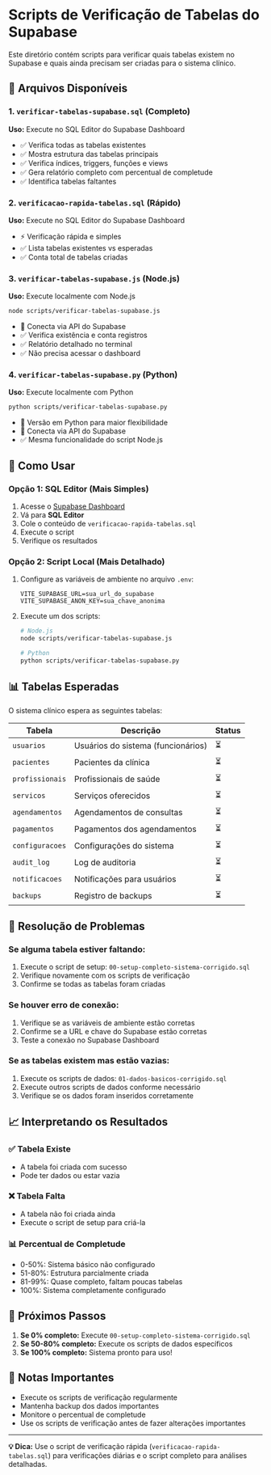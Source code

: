 # Scripts de Verificação de Tabelas do Supabase

Este diretório contém scripts para verificar quais tabelas existem no Supabase e quais ainda
precisam ser criadas para o sistema clínico.

## 📁 Arquivos Disponíveis

### 1. `verificar-tabelas-supabase.sql` (Completo)

**Uso:** Execute no SQL Editor do Supabase Dashboard

- ✅ Verifica todas as tabelas existentes
- ✅ Mostra estrutura das tabelas principais
- ✅ Verifica índices, triggers, funções e views
- ✅ Gera relatório completo com percentual de completude
- ✅ Identifica tabelas faltantes

### 2. `verificacao-rapida-tabelas.sql` (Rápido)

**Uso:** Execute no SQL Editor do Supabase Dashboard

- ⚡ Verificação rápida e simples
- ✅ Lista tabelas existentes vs esperadas
- ✅ Conta total de tabelas criadas

### 3. `verificar-tabelas-supabase.js` (Node.js)

**Uso:** Execute localmente com Node.js

```bash
node scripts/verificar-tabelas-supabase.js
```

- 🔌 Conecta via API do Supabase
- ✅ Verifica existência e conta registros
- ✅ Relatório detalhado no terminal
- ✅ Não precisa acessar o dashboard

### 4. `verificar-tabelas-supabase.py` (Python)

**Uso:** Execute localmente com Python

```bash
python scripts/verificar-tabelas-supabase.py
```

- 🐍 Versão em Python para maior flexibilidade
- 🔌 Conecta via API do Supabase
- ✅ Mesma funcionalidade do script Node.js

## 🚀 Como Usar

### Opção 1: SQL Editor (Mais Simples)

1. Acesse o [Supabase Dashboard](https://app.supabase.com)
2. Vá para **SQL Editor**
3. Cole o conteúdo de `verificacao-rapida-tabelas.sql`
4. Execute o script
5. Verifique os resultados

### Opção 2: Script Local (Mais Detalhado)

1. Configure as variáveis de ambiente no arquivo `.env`:

   ```env
   VITE_SUPABASE_URL=sua_url_do_supabase
   VITE_SUPABASE_ANON_KEY=sua_chave_anonima
   ```

2. Execute um dos scripts:

   ```bash
   # Node.js
   node scripts/verificar-tabelas-supabase.js

   # Python
   python scripts/verificar-tabelas-supabase.py
   ```

## 📊 Tabelas Esperadas

O sistema clínico espera as seguintes tabelas:

| Tabela          | Descrição                          | Status |
| --------------- | ---------------------------------- | ------ |
| `usuarios`      | Usuários do sistema (funcionários) | ⏳     |
| `pacientes`     | Pacientes da clínica               | ⏳     |
| `profissionais` | Profissionais de saúde             | ⏳     |
| `servicos`      | Serviços oferecidos                | ⏳     |
| `agendamentos`  | Agendamentos de consultas          | ⏳     |
| `pagamentos`    | Pagamentos dos agendamentos        | ⏳     |
| `configuracoes` | Configurações do sistema           | ⏳     |
| `audit_log`     | Log de auditoria                   | ⏳     |
| `notificacoes`  | Notificações para usuários         | ⏳     |
| `backups`       | Registro de backups                | ⏳     |

## 🔧 Resolução de Problemas

### Se alguma tabela estiver faltando:

1. Execute o script de setup: `00-setup-completo-sistema-corrigido.sql`
2. Verifique novamente com os scripts de verificação
3. Confirme se todas as tabelas foram criadas

### Se houver erro de conexão:

1. Verifique se as variáveis de ambiente estão corretas
2. Confirme se a URL e chave do Supabase estão corretas
3. Teste a conexão no Supabase Dashboard

### Se as tabelas existem mas estão vazias:

1. Execute os scripts de dados: `01-dados-basicos-corrigido.sql`
2. Execute outros scripts de dados conforme necessário
3. Verifique se os dados foram inseridos corretamente

## 📈 Interpretando os Resultados

### ✅ Tabela Existe

- A tabela foi criada com sucesso
- Pode ter dados ou estar vazia

### ❌ Tabela Falta

- A tabela não foi criada ainda
- Execute o script de setup para criá-la

### 📊 Percentual de Completude

- 0-50%: Sistema básico não configurado
- 51-80%: Estrutura parcialmente criada
- 81-99%: Quase completo, faltam poucas tabelas
- 100%: Sistema completamente configurado

## 🎯 Próximos Passos

1. **Se 0% completo:** Execute `00-setup-completo-sistema-corrigido.sql`
2. **Se 50-80% completo:** Execute os scripts de dados específicos
3. **Se 100% completo:** Sistema pronto para uso!

## 📝 Notas Importantes

- Execute os scripts de verificação regularmente
- Mantenha backup dos dados importantes
- Monitore o percentual de completude
- Use os scripts de verificação antes de fazer alterações importantes

---

**💡 Dica:** Use o script de verificação rápida (`verificacao-rapida-tabelas.sql`) para verificações
diárias e o script completo para análises detalhadas.
